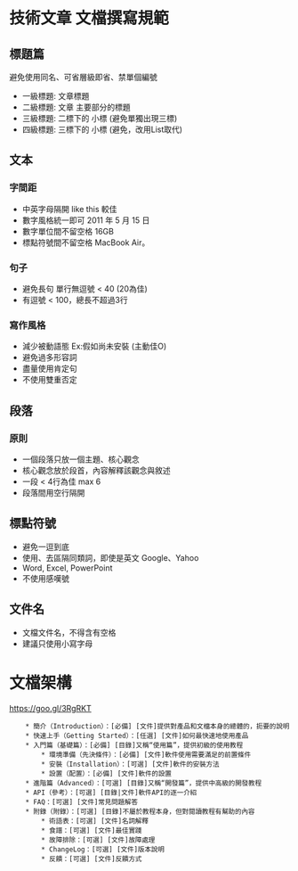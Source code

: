 # 技術文章 文檔撰寫規範

## 標題篇
避免使用同名、可省層級即省、禁單個編號
* 一級標題: 文章標題
* 二級標題: 文章 主要部分的標題
* 三級標題: 二標下的 小標 (避免單獨出現三標)
* 四級標題: 三標下的 小標 (避免，改用List取代)

## 文本
### 字間距
* 中英字母隔開 like this 較佳
* 數字風格統一即可 2011 年 5 月 15 日
* 數字單位間不留空格 16GB
* 標點符號間不留空格 MacBook Air。

### 句子
* 避免長句 單行無逗號 < 40 (20為佳)
* 有逗號 < 100，總長不超過3行

### 寫作風格
* 減少被動語態 Ex:假如尚未安裝 (主動佳O)
* 避免過多形容詞
* 盡量使用肯定句
* 不使用雙重否定

## 段落
### 原則
* 一個段落只放一個主題、核心觀念
* 核心觀念放於段首，內容解釋該觀念與敘述
* 一段 < 4行為佳   max 6
* 段落間用空行隔開

## 標點符號
* 避免一逗到底
* 使用、去區隔同類詞，即使是英文 Google、Yahoo
* Word, Excel, PowerPoint
* 不使用感嘆號

## 文件名
* 文檔文件名，不得含有空格
* 建議只使用小寫字母


# 文檔架構
https://goo.gl/3RgRKT
```
    * 簡介（Introduction）：[必備] [文件]提供對產品和文檔本身的總體的，扼要的說明
    * 快速上手（Getting Started）：[任選] [文件]如何最快速地使用產品
    * 入門篇（基礎篇）：[必備] [目錄]又稱“使用篇”，提供初級的使用教程
        * 環境準備（先決條件）：[必備] [文件]軟件使用需要滿足的前置條件
        * 安裝（Installation）：[可選] [文件]軟件的安裝方法
        * 設置（配置）：[必備] [文件]軟件的設置
    * 進階篇（Advanced）：[可選] [目錄]又稱“開發篇”，提供中高級的開發教程
    * API（參考）：[可選] [目錄|文件]軟件API的逐一介紹
    * FAQ：[可選] [文件]常見問題解答
    * 附錄（附錄）：[可選] [目錄]不屬於教程本身，但對閱讀教程有幫助的內容
        * 術語表：[可選] [文件]名詞解釋
        * 食譜：[可選] [文件]最佳實踐
        * 故障排除：[可選] [文件]故障處理
        * ChangeLog：[可選] [文件]版本說明
        * 反饋：[可選] [文件]反饋方式
```
